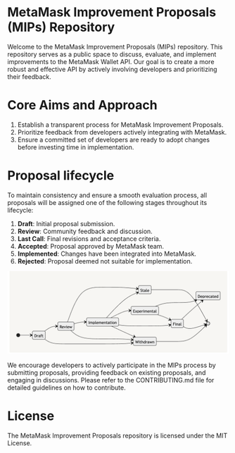 # MetaMask Improvement Proposals (MIPs) Repository
Welcome to the MetaMask Improvement Proposals (MIPs) repository. This repository serves as a public space to discuss, evaluate, and implement improvements to the MetaMask Wallet API. Our goal is to create a more robust and effective API by actively involving developers and prioritizing their feedback.

# Core Aims and Approach
1. Establish a transparent process for MetaMask Improvement Proposals.
2. Prioritize feedback from developers actively integrating with MetaMask.
3. Ensure a committed set of developers are ready to adopt changes before investing time in implementation.


# Proposal lifecycle
To maintain consistency and ensure a smooth evaluation process, all proposals will be assigned one of the following stages throughout its lifecycle:

1. **Draft**: Initial proposal submission.
2. **Review**: Community feedback and discussion.
3. **Last Call**: Final revisions and acceptance criteria.
4. **Accepted**: Proposal approved by MetaMask team.
5. **Implemented**: Changes have been integrated into MetaMask.
6. **Rejected**: Proposal deemed not suitable for implementation.

![image](./assets/MIP%20Lifecyle.png)

We encourage developers to actively participate in the MIPs process by submitting proposals, providing feedback on existing proposals, and engaging in discussions. Please refer to the CONTRIBUTING.md file for detailed guidelines on how to contribute.

# License
The MetaMask Improvement Proposals repository is licensed under the MIT License.